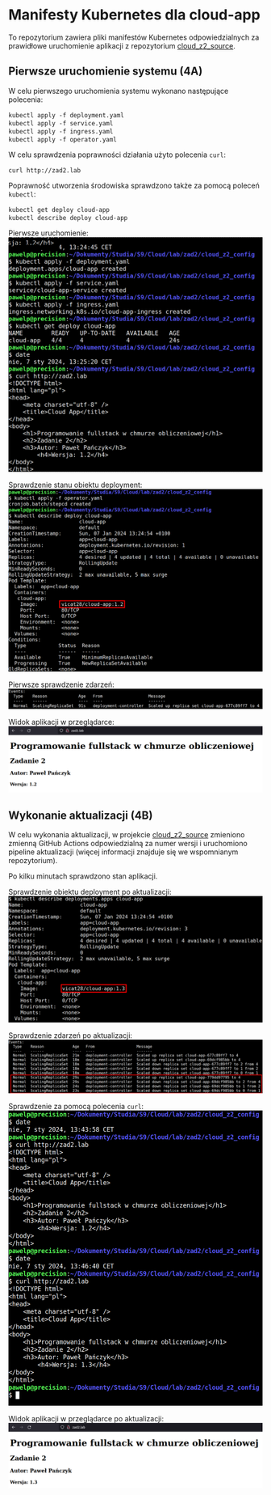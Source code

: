 # Manifesty Kubernetes dla cloud-app
To repozytorium zawiera pliki manifestów Kubernetes odpowiedzialnych za prawidłowe uruchomienie aplikacji z repozytorium [cloud_z2_source](https://github.com/pawelp29/cloud_z2_source).

## Pierwsze uruchomienie systemu (4A)
W celu pierwszego uruchomienia systemu wykonano następujące polecenia:

```
kubectl apply -f deployment.yaml
kubectl apply -f service.yaml
kubectl apply -f ingress.yaml
kubectl apply -f operator.yaml
```

W celu sprawdzenia poprawności działania użyto polecenia `curl`:

```
curl http://zad2.lab
```

Poprawność utworzenia środowiska sprawdzono także za pomocą poleceń `kubectl`:

```
kubectl get deploy cloud-app
kubectl describe deploy cloud-app
```

Pierwsze uruchomienie:
![Pierwsze uruchomienie](./first_run.png)

Sprawdzenie stanu obiektu deployment:
![Sprawdzenie obiektu deployment](./describe.png)

Pierwsze sprawdzenie zdarzeń:
![Pierwsze sprawdzenie zdarzeń](./events_1.png)

Widok aplikacji w przeglądarce:
![Widok aplikacji w przeglądarce](./browser_1.png)

## Wykonanie aktualizacji (4B)
W celu wykonania aktualizacji, w projekcie [cloud_z2_source](https://github.com/pawelp29/cloud_z2_source) zmieniono zmienną GitHub Actions odpowiedzialną za numer wersji i uruchomiono pipeline aktualizacji (więcej informacji znajduje się we wspomnianym repozytorium).

Po kilku minutach sprawdzono stan aplikacji.

Sprawdzenie obiektu deployment po aktualizacji:
![Sprawdzenie obiektu deployment po aktualizacji](./describe_updated.png)

Sprawdzenie zdarzeń po aktualizacji:
![Sprawdzenie zdarzeń po aktualizacji](./events_2.png)

Sprawdzenie za pomocą polecenia `curl`:
![Sprawdzenie za pomocą polecenia curl](./update.png)

Widok aplikacji w przeglądarce po aktualizacji:
![Widok aplikacji w przeglądarce po aktualizacji](./browser_2.png)

